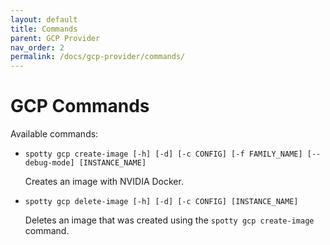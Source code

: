 ```yaml
---
layout: default
title: Commands
parent: GCP Provider
nav_order: 2
permalink: /docs/gcp-provider/commands/
---
```


# GCP Commands

Available commands:

  - `spotty gcp create-image [-h] [-d] [-c CONFIG] [-f FAMILY_NAME] [--debug-mode] [INSTANCE_NAME]`

    Creates an image with NVIDIA Docker.

  - `spotty gcp delete-image [-h] [-d] [-c CONFIG] [INSTANCE_NAME]`

    Deletes an image that was created using the `spotty gcp create-image` command.
